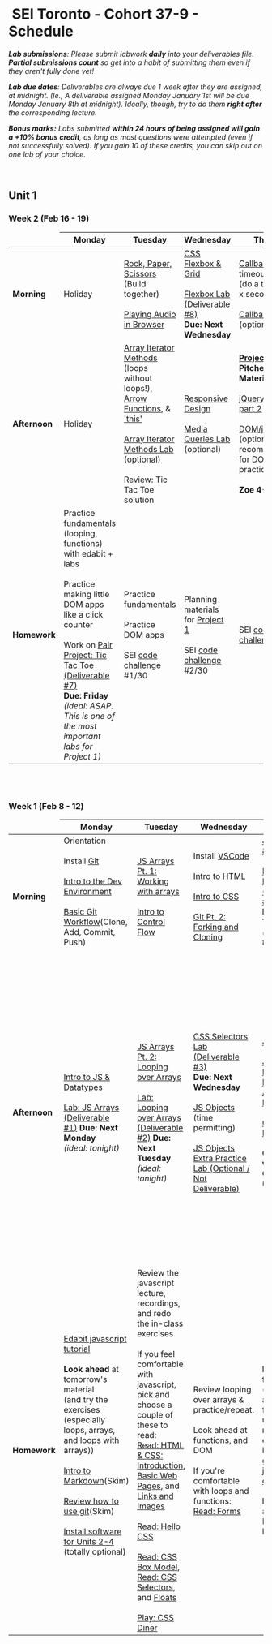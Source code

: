 <h1><img src="https://ga-dash.s3.amazonaws.com/production/assets/logo-9f88ae6c9c3871690e33280fcf557f33.png" alt="" style="max-width:100%;"></a> SEI Toronto - Cohort 37-9 - Schedule</h1>

<i><strong>Lab submissions</strong>: Please submit labwork <strong>daily</strong> into your deliverables file. <strong>Partial submissions count</strong> so get into a habit of submitting them even if they aren't fully done yet!</i>

<i><strong>Lab due dates</strong>: Deliverables are always due 1 week after they are assigned, at midnight. (Ie., A deliverable assigned Monday January 1st will be due Monday January 8th at midnight). Ideally, though, try to do them <strong>right after</strong> the corresponding lecture.</i>

<i><strong>Bonus marks:</strong> Labs submitted <strong>within 24 hours of being assigned will gain a +10% bonus credit</strong>, as long as most questions were attempted (even if not successfully solved). If you gain 10 of these credits, you can skip out on one lab of your choice.</i>

<br>

## Unit 1

### Week 2 (Feb 16 - 19)

<table>
<thead>
<tr>
  <td></td>
  <th>Monday</th>
  <th>Tuesday</th>
  <th>Wednesday</th>
  <th>Thursday</th>
  <th>Friday</th>
</tr>
</thead>
<tbody>

<tr>
  <td><strong>Morning</strong></td>
  <td>
    Holiday
  </td>
  <td>
    <a href="w02/d2/01-02-rock-paper-scissors">Rock, Paper, Scissors </a> (Build together)<br><br>
    <a href="w02/d2/playing-audio.md">Playing Audio in Browser</a>
  </td>
  <td>
    <a href="w02/d3/css-flexbox-grid.md">CSS Flexbox & Grid</a></br></br>
    <a href="w02/d3/css-flexbox-grid-lab">Flexbox Lab (Deliverable #8)</a></br><strong>Due: Next Wednesday</strong>  
  </td>
  <td>
    <a href="w02/d4/js-callbacks.md">Callbacks</a> and timeouts <br>(do a thing every x seconds)<br><br>
  <a href="w02/d4/js-callbacks-lab.md"> Callbacks Lab</a> (optional)
  </td>
  <td>
    <a href="w02/d5/js-classes.md">Javascript Classes</a> and <a href="w02/d5/js-classes-lab.md">JS Classes Lab</a>  (optional)<br><br>
    Work on <a href="project-1">Project 1</a>
  </td>
</tr>


<tr>
  <td><strong>Afternoon</strong></td>
  <td>
    Holiday
  </td>
  <td>
    <a href="w02/d2/array-iterator-methods.md">Array Iterator Methods</a> (loops without loops!), <a href="w02/d2/arrow-functions.md">Arrow Functions</a>, & <a href="w02/d2/this-keyword.md">'this'</a><br><br>
<a href="w02/d2/array-methods-lab.md">Array Iterator Methods Lab</a> (optional)<br><br>
    Review: Tic Tac Toe solution
  </td>
  <td>
    <a href="w02/d3/responsive-design.md">Responsive Design</a></br></br>
    <a href="w02/d3/media-queries-lab.md">Media Queries Lab</a> (optional)
  </td>
  <td>
    <strong><a href="project-1">Project 1</a> Pitches/Planning Materials due!</strong><br><br>
    <a href="w02/d4/jquery-part-1.md">jQuery part 1</a> and <a href="w02/d4/jquery-part-2.md">part 2</a><br><br>
    <a href="w02/d4/jquery-lab.md">DOM/jQuery Lab</a> (optional but recommended for DOM practice)</br><br>
    <strong>Zoe 4-6pm</strong>
  </td>
  <td>
    Work on <a href="project-1">Project 1</a>
  </td>
</tr>

<tr>
  <td><strong>Homework</strong></td>
  <td>
    Practice fundamentals (looping, functions) with edabit + labs<br><br>
    Practice making little DOM apps like a click counter<br><br>
    Work on <a href="w01/d5/tic-tac-toe">Pair Project: Tic Tac Toe (Deliverable #7)</a></br><strong>Due: Friday</strong><br><em>(ideal: ASAP. This is one of the most important labs for Project 1)
</em>
  </td>
  <td>
    Practice fundamentals<br><br>
    Practice DOM apps<br><br>
    SEI <a href="README.md#daily-code-challenges">code challenge</a> #1/30
  </td>
  <td>
    Planning materials for <a href="project-1">Project 1</a><br><br>
    SEI <a href="README.md#daily-code-challenges">code challenge</a> #2/30
  </td>
  <td>
    SEI <a href="README.md#daily-code-challenges">code challenge</a> #3/30
  </td>
  <td>
    Prepare CS Topic #1: <a href="https://my.generalassemb.ly/activities/511">MyGA - Big O Notation</a><br><br>
    SEI <a href="README.md#daily-code-challenges">code challenge</a> #4/30
  </td>
</tr>

</tbody>
</table>

<br><br>

### Week 1 (Feb 8 - 12)

<table>
<thead>
<tr>
  <td></td>
  <th>Monday</th>
  <th>Tuesday</th>
  <th>Wednesday</th>
  <th>Thursday</th>
  <th>Friday</th>
</tr>
</thead>
<tbody>

<tr>
  <td><strong>Morning</strong></td>
  <td>
    Orientation</br><br>
    Install <a href="w01/d1/installfest.md#git">Git</a><br><br>
    <a href="w01/d1/intro-dev-env.md">Intro to the Dev Environment</a></br></br>
    <a href="w01/d1/git-intro-workflow.md">Basic Git Workflow</a>(Clone, Add, Commit, Push)</br></br>
  </td>
  <td>
    <a href="w01/d2/js-arrays-1.md">JS Arrays Pt. 1: Working with arrays</a><br><br>
    <a href="w01/d2/js-control-flow.md">Intro to Control Flow</a>
  </td>
  <td>
    Install <a href="https://code.visualstudio.com/download">VSCode</a><br><br>
    <a href="w01/d3/intro-to-html.md">Intro to HTML</a></br></br>
    <a href="w01/d3/intro-to-css.md">Intro to CSS</a></br></br>
    <a href="w01/d3/git-intro-workflow.md">Git Pt. 2: Forking and Cloning</a>
  </td>
  <td>
      <a href="w01/d4/js-functions-and-scope.md">JS Functions & Scope</a></br></br>
      <a href="w01/d4/js-functions-lab.md">Lab: JS Functions (Deliverable #4)</a><br /><strong>Due: Next Thursday</strong> <br /><em>(ideal: tonight)</em><br><br>
  </td>
  <td>
    <a href="w01/d5/dom-intro.md">Intro to the DOM</a><br><br>
    <a href="w01/d5/dom-practice-lab-1.md">DOM Lab Part 1 (Deliverable #5)</a></br><strong>Due: Next Friday</strong><br /><em>(ideal: tonight)</em><br><br>
    <a href="w01/d5/dom-events.md">DOM Events</a>
  </td>
</tr>

<tr>
  <td><strong>Afternoon</strong></td>
  <td>
    <a href="w01/d1/js-intro-datatypes.md">Intro to JS & Datatypes</a></br></br>
    <a href="w01/d1/js-arrays-lab-1.md">Lab: JS Arrays (Deliverable<br /> #1)</a> <strong>Due: Next Monday</strong> <br /><em>(ideal: tonight)</em>
  </td>
  <td>
    <a href="w01/d2/js-arrays-2.md">JS Arrays Pt. 2: Looping over Arrays</a></br></br>
    <a href="w01/d2/js-arrays-lab-2.md">Lab: Looping over Arrays (Deliverable<br /> #2)</a> <strong>Due: Next Tuesday</strong> <br /><em>(ideal: tonight)</em>
  </td>
  <td>
      <a href="w01/d3/css-selectors-lab">CSS Selectors Lab (Deliverable #3)</a><br /> <strong>Due: Next Wednesday</strong><br><br>
      <a href="w01/d3/js-objects.md">JS Objects</a> (time permitting)</br></br>
      <a href="w01/d3/js-objects-practice.md">JS Objects Extra Practice Lab (Optional / Not Deliverable)</a>
  </td>
  <td>
      <a href="w01/d4/js-objects.md">JS Objects</a></br></br>
      <a href="w01/d4/js-objects-practice.md">JS Objects Extra Practice Lab (Optional / Not Deliverable)</a><br><br>
      <a href="https://www.atlassian.com/git/tutorials/using-branches">Git Pt. 3: Branching</a></br></br>
      <strong>Outcomes with Zoe the Career Coach (4-6pm)</strong>
  </td>
  <td>
    <a href="w01/d5/dom-events-lab.md">DOM Lab Part 2 (Deliverable #6)</a></br><strong>Due: Next Friday</strong><br /><em>(ideal: Saturday. This is one of the most important labs for Project 1)</em></br></br>
    <a href="w01/d5/guide-to-building-a-browser-game.md">Build a Browser Game</a><br><br>
    Partner Lab:<a href="w01/d5/tic-tac-toe"> Tic Tac Toe (Deliverable #7)</a></br><strong>Due: Next Friday</strong><br /><em>(ideal: this weekend. This is one of the most important labs for Project 1)</em>
  </td>
</tr>

<tr>
  <td><strong>Homework</strong></td>
  <td>
    <a href="https://edabit.com/tutorial/javascript">Edabit javascript tutorial</a><br><br>
    <strong>Look ahead</strong> at tomorrow's material<br>(and try the exercises<br> (especially loops, arrays, and loops with arrays))<br><br>
    <a href="w01/d1/hw-markdown-intro.md">Intro to Markdown</a>(Skim)</br></br>
    <a href="w01/d1/git-intro-workflow.md">Review how to use git</a>(Skim)<br><br>
    <a href="w01/d1/installfest.md">Install software for Units 2-4</a> (totally optional)<br><br>
  </td>
  <td>
    Review the javascript lecture, recordings, and redo the in-class exercises<br><br>
    If you feel comfortable with javascript, pick and choose a couple of these to read:<br>
    <a href="https://www.internetingishard.com/html-and-css/introduction/">Read: HTML & CSS: Introduction</a>, 
    <a href="https://www.internetingishard.com/html-and-css/basic-web-pages/">Basic Web Pages</a>, and
    <a href="https://www.internetingishard.com/html-and-css/links-and-images/">Links and Images</a></br></br>
    <a href="https://www.internetingishard.com/html-and-css/hello-css/">Read: Hello CSS</a></br></br>
    <a href="https://www.internetingishard.com/html-and-css/css-box-model/">Read: CSS Box Model</a>, 
    <a href="https://www.internetingishard.com/html-and-css/css-selectors/">Read: CSS Selectors</a>, and
    <a href="https://www.internetingishard.com/html-and-css/floats/">Floats</a><br><br>
    <a href="https://flukeout.github.io/">Play: CSS Diner</a>
  </td>
  <td>
    Review looping over arrays & practice/repeat.<br><br>
    Look ahead at functions, and DOM<br><br>
    If you're comfortable with loops and functions:<br>
    <a href="https://www.internetingishard.com/html-and-css/forms/">Read: Forms</a>
  </td>
  <td>
    <strong>Practice js fundamentals</strong> (looping on arrays and functions) using resources like edabit. Edabit has fun little gamified <a href="https://edabit.com/challenges">javascript challenges</a><br><br>
    <strong>Look ahead</strong> at DOM and DOM Events lectures
  </td>
  <td>
    <strong> Practice js fundamentals</strong> (looping on arrays and functions) using resources like edabit. Edabit has fun little gamified <a href="https://edabit.com/challenges">javascript challenges</a><br><br>
    If you're comfortable with fundamentals, pick and choose a couple of these to read:
    <a href="https://www.internetingishard.com/html-and-css/flexbox/">Read: Flexbox</a></br></br>
    <a href="https://www.internetingishard.com/html-and-css/advanced-positioning/">Read: Advanced Positioning</a></br></br>
    <a href="https://www.internetingishard.com/html-and-css/responsive-design/">Read: Responsive Design</a></br></br>
    <a href="https://www.internetingishard.com/html-and-css/responsive-images/">Read: Responsive Images</a>
  </td>
</tr>
</tbody>
</table>

